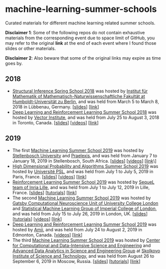 # machine-learning-summer-schools
Curated materials for different machine learning related summer schools.

**Disclaimer 1**: Some of the following repos do not contain exhaustive materials from the corresponding event due to space limit of GitHub, you may refer to the original **link** at the end of each event where I found those slides or other materials. 

**Disclaimer 2**: Also beware that some of the original links may expire as time goes by.

## 2018

- [Structural Inference Spring School 2018](https://www.mathematik.hu-berlin.de/de/for1735/prior-events/spring-school-2018) was hosted by [Institut für Mathematik of Mathematisch-Naturwissenschaftliche Fakultät at Humboldt-Universität zu Berlin](https://www.mathematik.hu-berlin.de/de), and was held from March 5 to March 8, 2018 in Lübbenau, Germany. \[[slides](https://github.com/xuedong/machine-learning-summer-schools/tree/master/Structural%20Inference%20Spring%20School%202018%20(L%C3%BCbbenau%2C%20Germany)/slides)\] \[[link](https://www.mathematik.hu-berlin.de/de/for1735/prior-events/spring-school-2018/program-1)\]
- [Deep Learning and Reinforcement Learning Summer School 2018](https://dlrlsummerschool.ca/past-years/) was hosted by [Vector Institute](https://vectorinstitute.ai/), and was held from July 25 to August 3, 2018 in Toronto, Canada. \[[slides](https://github.com/xuedong/machine-learning-summer-schools/tree/master/Deep%20Learning%20%26%20Reinforcement%20Learning%20Summer%20School%202018%20(Toronto%2C%20Canada)/slides)\] \[[videos](http://videolectures.net/DLRLsummerschool2018_toronto/)\] \[[link](https://dlrlsummerschool.ca/past-years/)\]

## 2019

- The first [Machine Learning Summer School 2019](https://mlssafrica.com/) was hosted by [Stellenbosch University](https://www.sun.ac.za/english) and [Praelexis](https://praelexis.com/), and was held from January 7 to January 18, 2019 in Stellenbosch, South Africa. \[[slides](https://github.com/xuedong/machine-learning-summer-schools/tree/master/Machine%20Learning%20Summer%20School%202019%20(Stellenbosch%2C%20South%20Africa)/slides)\] \[[videos](https://www.youtube.com/channel/UC722CmQVgcLtxt_jXr3RyWg)\] \[[link](https://drive.google.com/drive/folders/1mHqPevddlosT7TnqumDBq4e-fIw8sot_)\]
- [High Dimensional Probability and Algorithms Summer School 2019](https://hdpa2019.sciencesconf.org/) was hosted by [Université PSL](https://www.psl.eu/), and was held from July 1 to July 5, 2019 in Paris, France. \[[slides](https://github.com/xuedong/machine-learning-summer-schools/tree/master/High%20Dimensional%20Probability%20and%20Algorithms%20Summer%20School%202019%20(Paris%2C%20France)/talks)\] \[[videos](https://www.youtube.com/user/sebastienbubeck/videos)\] \[[link](https://hdpa2019.sciencesconf.org/)\]
- [Reinforcement Learning Summer School 2019](https://rlss.inria.fr/) was hosted by [SequeL team of Inria Lille](https://team.inria.fr/sequel/), and was held from July 1 to July 12, 2019 in Lille, France. \[[slides](https://github.com/xuedong/machine-learning-summer-schools/tree/master/Reinforcement%20Learning%20Summer%20School%202019%20(Lille%2C%20France)/slides)\] \[[tutorials](https://github.com/xuedong/machine-learning-summer-schools/tree/master/Reinforcement%20Learning%20Summer%20School%202019%20(Lille%2C%20France))\] \[[link](https://rlss.inria.fr/program/)\]
- The second [Machine Learning Summer School 2019](https://sites.google.com/view/mlss-2019) was hosted by [Gatsby Computational Neuroscience Unit of University College London](https://www.gatsby.ucl.ac.uk/Members.html) and [Statistical Machine Learning Group of Imperial College of London](https://wp.doc.ic.ac.uk/sml/), and was held from July 15 to July 26, 2019 in London, UK. \[[slides](https://github.com/xuedong/machine-learning-summer-schools/tree/master/Machine%20Learning%20Summer%20School%202019%20(London%2C%20UK)/slides)\] \[[tutorials](https://github.com/xuedong/machine-learning-summer-schools/tree/master/Machine%20Learning%20Summer%20School%202019%20(London%2C%20UK)/tutorials)\] \[[videos](https://www.facebook.com/uclcsml/)\] \[[link](https://github.com/mlss-2019)\]
- [Deep Learning and Reinforcement Learning Summer School 2019](https://dlrlsummerschool.ca/past-years/) was hosted by [Amii](https://www.amii.ca/), and was held from July 24 to August 2, 2019 in Edmonton, Canada. \[[videos](https://www.youtube.com/playlist?list=PLKlhhkvvU8-aXmPQZNYG_e-2nTd0tJE8v)\] \[[link](https://dlrlsummerschool.ca/past-years/)\]
- The third [Machine Learning Summer School 2019](https://mlss2019.skoltech.ru/) was hosted by [Center for Computational and Data-Intensive Science and Engineering](https://crei.skoltech.ru/cdise) and [Advanced Data Analytics in Science and Engineering Group](http://adase.group/) at [Skolkovo Institute of Science and Technology](https://www.skoltech.ru/en/about/), and was held from August 26 to September 6, 2019 in Moscow, Russia. \[[slides](https://github.com/xuedong/machine-learning-summer-schools/tree/master/Machine%20Learning%20Summer%20School%202019%20(Moscow%2C%20Russia)/lectures)\] \[[tutorials](https://github.com/xuedong/machine-learning-summer-schools/tree/master/Machine%20Learning%20Summer%20School%202019%20(London%2C%20UK)/tutorials)\] \[[link](https://github.com/mlss-skoltech)\]
